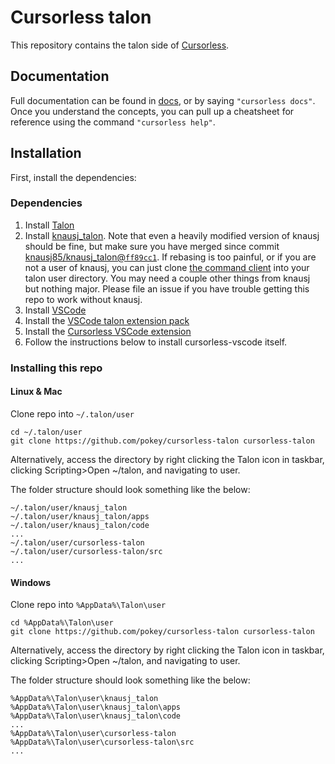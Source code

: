 # Cursorless talon

This repository contains the talon side of [Cursorless](https://marketplace.visualstudio.com/items?itemName=pokey.cursorless).  

## Documentation
Full documentation can be found in [docs](docs/), or by saying `"cursorless docs"`. Once you understand the concepts, you can pull up a cheatsheet for reference using the command `"cursorless help"`.

## Installation
First, install the dependencies:

### Dependencies
1. Install [Talon](https://talonvoice.com/)
2. Install [knausj_talon](https://github.com/knausj85/knausj_talon). Note that
   even a heavily modified version of knausj should be fine, but make sure you
   have merged since commit
   [knausj85/knausj_talon@`ff89cc1`](https://github.com/knausj85/knausj_talon/commit/ff89cc18f73669fd175ab91b9f3e53665c6044df).
   If rebasing is too painful, or if you are not a user of knausj, you can just
   clone [the command
   client](https://github.com/pokey/talon-vscode-command-client) into your
   talon user directory. You may need a couple other things from knausj but nothing major.  Please file an issue if you have trouble getting this repo to work without knausj.
3. Install [VSCode](https://code.visualstudio.com/)
4. Install the [VSCode talon extension pack](https://marketplace.visualstudio.com/items?itemName=pokey.talon)
5. Install the [Cursorless VSCode extension](https://marketplace.visualstudio.com/items?itemName=pokey.cursorless)
6. Follow the instructions below to install cursorless-vscode itself.

### Installing this repo
#### Linux & Mac

Clone repo into `~/.talon/user`

```insert code:
cd ~/.talon/user
git clone https://github.com/pokey/cursorless-talon cursorless-talon
```
    
Alternatively, access the directory by right clicking the Talon icon in taskbar, clicking Scripting>Open ~/talon, and navigating to user.

The folder structure should look something like the below:

```insert code:
~/.talon/user/knausj_talon
~/.talon/user/knausj_talon/apps
~/.talon/user/knausj_talon/code
...
~/.talon/user/cursorless-talon
~/.talon/user/cursorless-talon/src
...
```

#### Windows

Clone repo into `%AppData%\Talon\user` 

```insert code:
cd %AppData%\Talon\user
git clone https://github.com/pokey/cursorless-talon cursorless-talon
```
    
Alternatively, access the directory by right clicking the Talon icon in taskbar, clicking Scripting>Open ~/talon, and navigating to user.
    
The folder structure should look something like the below:

```insert code:
%AppData%\Talon\user\knausj_talon
%AppData%\Talon\user\knausj_talon\apps
%AppData%\Talon\user\knausj_talon\code
...
%AppData%\Talon\user\cursorless-talon
%AppData%\Talon\user\cursorless-talon\src
...
```
